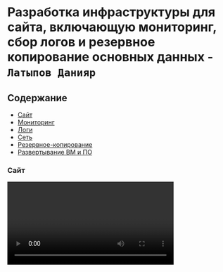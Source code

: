 # Разработка инфраструктуры для сайта, включающую мониторинг, сбор логов и резервное копирование основных данных - `Латыпов Данияр`

## Содержание
* [Сайт](#Сайт)
* [Мониторинг](#Мониторинг)
* [Логи](#Логи)
* [Сеть](#Сеть)
* [Резервное-копирование](#Резервное-копирование)
* [Развертывание ВМ и ПО](#развертывание-приожений-на-серверах)



### Сайт <a name="Сайт"></a>

<video src = "./video/1.mp4" width = 75%>

Две виртуаьные машины созданы в различных зонах для достижения распределённости и отказоустойчивости:

* ru-central1-a
* ru-central1-b

На вебсервера установлено следующее ПО:

* NGINX в качестве вебсервера
* Filebeat для сбора и передачи логов в elasticsearch
* Zabbix-agent для сбора и отправки метрик на zabbix-server

Виртуальные машины не обладают внешним IP для уменьшения площади атаки извне. Для доступа к вебсерверам используется бастион хост, находящийся во внешнем контуре сети. Доступ к веб-порту обеспечивается через балансировщик yamdex cloud, который одновременно занимается и балансировкой трафика не вебсервера.

Настройки балансировщика:

1. Созданы целевые ресурсы:
   <img src = "img/ya-cloud/ya-load_balance-target_groups.png" width = 100%>
2. Создана группа бекенда:
   <img src = "img/ya-cloud/ya-load_balance-backend_groups.png" width = 100%>
3. Создан HTTP роутер:
   <img src = "img/ya-cloud/ya-load_balance-http_router.png" width = 100%>
4. Создан балансировщик и listener:
   <img src = "img/ya-cloud/ya-load_balance-balancer.png" width = 100%>

Карта балансировки выглядит следующим образом:

   <img src = "img/ya-cloud/ya-load_balance-balance_map.png" width = 100%>

<img src = "img/webpage-serv1.png" width = 100%>
<img src = "img/webpage-serv2.png" width = 100%>

Конфигурационный файл filebeat:
```
filebeat.inputs:
  - type: log
    enabled: true

    paths:
      - /var/log/nginx/access.log

  - type: log
    enabled: true

    paths:
      - /var/log/nginx/error.log

output.elasticsearch:
  hosts: ["10.120.0.23:9200"]
  protocol: http
  index: "WEBS-%{+yyyy.MM.dd}"
  username: "elastic"
  password: "changed_password"

setup.kibana:
  host: ["10.122.0.30:5601"]

setup.ilm.enabled: false

setup.template.name: "filebeat"
setup.template.pattern: "filebeat"
setup.template.settings:
  index.number_of_shards: 1
```

---

### Мониторинг <a name="Мониторинг"></a>

Мониторинг осуществляется при помощи Zabbix. Для zabbix-server создана отдельная виртуальная машина, находящаяся во внешнем контуре сети. На данную машину отправляются метрики с хостов вебсерверов.

Конфигурационный файл zabbix-server:
```
LogFile=/var/log/zabbix/zabbix_server.log

LogFileSize=0

PidFile=/run/zabbix/zabbix_server.pid

SocketDir=/run/zabbix

DBName=zabbix

DBUser=zabbix

DBPassword=changed_password

SNMPTrapperFile=/var/log/snmptrap/snmptrap.log

Timeout=4

FpingLocation=/usr/bin/fping

Fping6Location=/usr/bin/fping6

LogSlowQueries=3000

StatsAllowedIP=127.0.0.1

EnableGlobalScripts=0
```

Для сбора метрик настроены хосты в веб интерфейсе: 
   <img src = "img/zabbix/zabbix-monitoring-hosts.png" width = 100%>

Созданы следующие дашборды:
1. Главная страница с основной информацией:
   <img src = "img/zabbix/zabbix-dashboard-main.png" width = 100%>
2. Страница с информацией о дисковых системах:
   <img src = "img/zabbix/zabbix-dashboard-disks1.png" width = 100%>
   <img src = "img/zabbix/zabbix-dashboard-disks2.png" width = 100%>
3. Страница с информацией о сети:
   <img src = "img/zabbix/zabbix-dashboard-network1.png" width = 100%>
4. Страница с информацией об ОЗУ:
   <img src = "img/zabbix/zabbix-dashboard-ram.png" width = 100%>
5. Страница с информацией о ЦПУ:
   <img src = "img/zabbix/zabbix-dashboard-cpu.png" width = 100%>

---

### Логи <a name="Логи"></a>

Сбор логов осушествляется в 3 этапа:
1. Сбор логов на хостах.
2. Отправка логов на сервер elasticsearch.
3. Обработка логов на сервере elasticsearch.

Далее для визуализации данных сервер Kibana запрашивает и получает данные с сервера elasticsearch. Для визуализации данных необходимо:
1. Создать шаблон считываемых индексов:
   <img src = "img/kibana/kibana-index_pattern.png" width = 100%>
   1.1 Под этот шаблон подпадают следующие индексы:
   <img src = "img/kibana/kibana-index_managment.png" width = 100%>
2. Далее необходимо проанализировать какие поля присутствуют в логах:
   <img src = "img/kibana/kibana-index_pattern-index_fields.png" width = 100%>
3. На основании полей построить дашборд:
   <img src = "img/kibana/kibana-dashboard.png" width = 100%>

В дашборде присутствует диаграмма, в которой показывается разделение логов по типу лога и по типу хоста. А также диаграмма кривой количества запросов к каждой машине ко времени.

Конфигурационный файл elasticsearch:
```
cluster.name: websites

path.data: /var/lib/elasticsearch

path.logs: /var/log/elasticsearch

network.host: 0.0.0.0

discovery.type: single-node

xpack.security.enabled: true
xpack.license.self_generated.type: basic

```

Конфигурационный файл kibana:
```
server.name: "kibana"
server.host: 10.122.0.30
server.port: 5601
server.publicBaseUrl: "http://84.201.178.82:5601"

elasticsearch.hosts: 
  - http://10.120.0.23:9200

elasticsearch.username: "elastic"
elasticsearch.password: "changed_password"

logging.dest: /var/log/kibana/kibana.log

```

---

### Сеть <a name="Сеть"></a>

Принципиальная схема взаимодействия хостов в сети:
<img src = "img/net-structure-global.png" width = 100%>

Хосты web1, web2, elasticsearch не имеют прямого доступа к внешней сети. Все общение происходит через сервера посредники - bastion (NAT gateway) и балансировщик. Для этого бы настроен gateway через bastion host и таблица маршрутизации:
   <img src = "img/ya-cloud/ya-vpc-gateway.png" width = 100%>
   <img src = "img/ya-cloud/ya-vpc-routes.png" width = 100%>

Подключение к хостам по ssh происходит через бастион в качестве jump сервера и используется fqdn имена виртуальных машин в зоне:
```
ssh -J bastion@51.250.19.231 admin@web1.ru-central1.internal
```
Схема сети VPC в yandex cloud:
   <img src = "img/ya-cloud/ya-vpc-structure.png" width = 100%>

Подсети VPC в yandex cloud:
   <img src = "img/ya-cloud/ya-vpc-subnets.png" width = 100%>

Также были настроены различные группы безопасности предоставляющие доступ только к необходимым портам: 
   <img src = "img/ya-cloud/ya-vpc-security_groups.png" width = 100%>

Подробнее о каждой группе:
1. Elastic
   <img src = "img/ya-cloud/ya-vpc-security_groups-elastic.png" width = 100%>
2. For_web
   <img src = "img/ya-cloud/ya-vpc-security_groups-for_web.png" width = 100%>
3. http
   <img src = "img/ya-cloud/ya-vpc-security_groups-http.png" width = 100%>
4. kibana
   <img src = "img/ya-cloud/ya-vpc-security_groups-kibana.png" width = 100%>
5. ssh
   <img src = "img/ya-cloud/ya-vpc-security_groups-ssh.png" width = 100%>
6. zabbix
   <img src = "img/ya-cloud/ya-vpc-security_groups-zabbix.png" width = 100%>

---

### Резервное копирование <a name="Резервное-копирование"></a>

Резервное копирование производилось встроенным инструментом yandex backup cloud.

Была настроена политика бэкапов:
   <img src = "img/ya-cloud/ya-backup-backup_politics.png" width = 100%>

В качестве вида бэкапов выбраны инкрементные бэкапы. После этого все виртуальные машины были подкючены к этой политике резервного копирования, после чего был снят первый (полный) бэкап:
   <img src = "img/ya-cloud/ya-backup-backups.png" width = 100%>

---

### Развертывание серверов и приожений на серверах <a name="Развертывание"></a>

Развертывание приложений происходило при помощи terraform и API yandex cloud. Этот файл также лежит в этой ветке.

Развертывание приложений происходило при помощи ansible, который был установлен на bastion host. Этот файл также лежит в этой ветке.

<img src = "img/ansible/ansible1.png" width = 100%>

<img src = "img/ansible/ansible2.png" width = 100%>

<img src = "img/ansible/ansible3.png" width = 100%>

<img src = "img/ansible/ansible4.png" width = 100%>

<img src = "img/ansible/ansible5.png" width = 100%>

---
